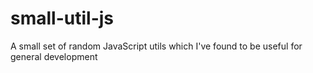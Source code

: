 # small-util-js
A small set of random JavaScript utils which I've found to be useful for general development
